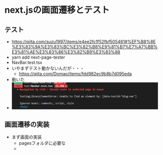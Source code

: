 # next.jsの画面遷移とテスト
## テスト
  - https://qiita.com/suzu1997/items/e4ee2fc1f52fbf505481#%EF%B8%8E%E3%83%9A%E3%83%BC%E3%82%B8%E9%81%B7%E7%A7%BB%E3%81%AE%E3%83%86%E3%82%B9%E3%83%88
  - yarn add next-page-tester
  - NavBar.test.tsx
  - いやまずテスト動かないんだが・・・
    - https://qiita.com/Domao/items/fdd982ec9b8b7d095eda
  - 動いた
  - ![](2023-01-09-20-12-33.png)
## 画面遷移の実装
  - まず画面の実装
    - pagesフォルダに必要な
    - 